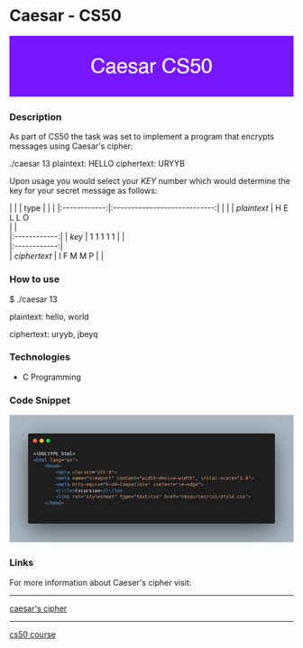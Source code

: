 # Caesar - CS50

![banner](/images/Caesar_CS50.png)

### Description

As part of CS50 the task was set to implement a program that encrypts messages
using Caesar's cipher:

./caesar 13
plaintext:  HELLO
ciphertext: URYYB

Upon usage you would select your *KEY* number which would determine the key for your secret message as follows:




|              |
|    type      |
|              |
|:------------:|:----------------------------:|
|              |
| _plaintext_  |  H     E     L     L     O   
|              |  
|:------------:|
|     _key_    |  1     1     1     1     1	
|              |   
|:------------:|   
| _ciphertext_ |	I     F     M     M     P
|              |
### How to use

$ ./caesar 13

plaintext:  hello, world

ciphertext: uryyb, jbeyq

### Technologies
- C Programming

### Code Snippet

![code snippet](images/carbon%20(1).png)

### Links

For more information about Caeser's cipher visit: 

---------------------------------

[caesar's cipher](https://en.wikipedia.org/wiki/Caesar_cipher)

---------------------------------------------------------------


[cs50 course](https://cs50.harvard.edu/x/2022/psets/2/caesar/)



